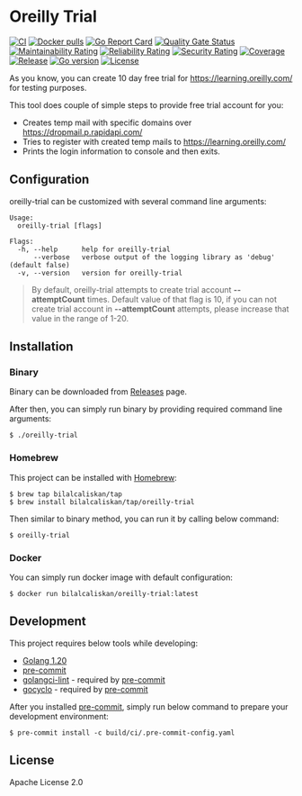 # Oreilly Trial
[![CI](https://github.com/bilalcaliskan/oreilly-trial/workflows/CI/badge.svg?event=push)](https://github.com/bilalcaliskan/oreilly-trial/actions?query=workflow%3ACI)
[![Docker pulls](https://img.shields.io/docker/pulls/bilalcaliskan/oreilly-trial)](https://hub.docker.com/r/bilalcaliskan/oreilly-trial/)
[![Go Report Card](https://goreportcard.com/badge/github.com/bilalcaliskan/oreilly-trial)](https://goreportcard.com/report/github.com/bilalcaliskan/oreilly-trial)
[![Quality Gate Status](https://sonarcloud.io/api/project_badges/measure?project=bilalcaliskan_oreilly-trial&metric=alert_status)](https://sonarcloud.io/summary/new_code?id=bilalcaliskan_oreilly-trial)
[![Maintainability Rating](https://sonarcloud.io/api/project_badges/measure?project=bilalcaliskan_oreilly-trial&metric=sqale_rating)](https://sonarcloud.io/summary/new_code?id=bilalcaliskan_oreilly-trial)
[![Reliability Rating](https://sonarcloud.io/api/project_badges/measure?project=bilalcaliskan_oreilly-trial&metric=reliability_rating)](https://sonarcloud.io/summary/new_code?id=bilalcaliskan_oreilly-trial)
[![Security Rating](https://sonarcloud.io/api/project_badges/measure?project=bilalcaliskan_oreilly-trial&metric=security_rating)](https://sonarcloud.io/summary/new_code?id=bilalcaliskan_oreilly-trial)
[![Coverage](https://sonarcloud.io/api/project_badges/measure?project=bilalcaliskan_oreilly-trial&metric=coverage)](https://sonarcloud.io/summary/new_code?id=bilalcaliskan_oreilly-trial)
[![Release](https://img.shields.io/github/release/bilalcaliskan/oreilly-trial.svg)](https://github.com/bilalcaliskan/oreilly-trial/releases/latest)
[![Go version](https://img.shields.io/github/go-mod/go-version/bilalcaliskan/oreilly-trial)](https://github.com/bilalcaliskan/oreilly-trial)
[![License](https://img.shields.io/badge/License-Apache%202.0-blue.svg)](https://opensource.org/licenses/Apache-2.0)


As you know, you can create 10 day free trial for https://learning.oreilly.com/ for testing purposes.

This tool does couple of simple steps to provide free trial account for you:
  - Creates temp mail with specific domains over https://dropmail.p.rapidapi.com/
  - Tries to register with created temp mails to https://learning.oreilly.com/
  - Prints the login information to console and then exits.

## Configuration
oreilly-trial can be customized with several command line arguments:
```
Usage:
  oreilly-trial [flags]

Flags:
  -h, --help      help for oreilly-trial
      --verbose   verbose output of the logging library as 'debug' (default false)
  -v, --version   version for oreilly-trial
```

> By default, oreilly-trial attempts to create trial account **--attemptCount** times. Default value of that flag is 10, if you can not create trial account in **--attemptCount** attempts, please increase that value in the range of 1-20.

## Installation

### Binary
Binary can be downloaded from [Releases](https://github.com/bilalcaliskan/oreilly-trial/releases) page.

After then, you can simply run binary by providing required command line arguments:
```shell
$ ./oreilly-trial
```

### Homebrew
This project can be installed with [Homebrew](https://brew.sh/):
```shell
$ brew tap bilalcaliskan/tap
$ brew install bilalcaliskan/tap/oreilly-trial
```

Then similar to binary method, you can run it by calling below command:
```shell
$ oreilly-trial
```

### Docker
You can simply run docker image with default configuration:
```shell
$ docker run bilalcaliskan/oreilly-trial:latest
```

## Development
This project requires below tools while developing:
- [Golang 1.20](https://golang.org/doc/go1.20)
- [pre-commit](https://pre-commit.com/)
- [golangci-lint](https://golangci-lint.run/usage/install/) - required by [pre-commit](https://pre-commit.com/)
- [gocyclo](https://github.com/fzipp/gocyclo) - required by [pre-commit](https://pre-commit.com/)

After you installed [pre-commit](https://pre-commit.com/), simply run below command to prepare your development environment:
```shell
$ pre-commit install -c build/ci/.pre-commit-config.yaml
```

## License
Apache License 2.0
